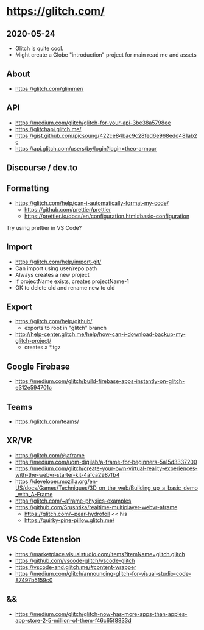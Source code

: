 # https://glitch.com/

## 2020-05-24

- Glitch is quite cool.
- Might create a Globe "introduction" project for main read me and assets

## About

- https://glitch.com/glimmer/

## API

- https://medium.com/glitch/glitch-for-your-api-3be38a5798ee
- https://glitchapi.glitch.me/
- https://gist.github.com/picsoung/422ce84bac9c28fed6e968edd481ab2c
- https://api.glitch.com/users/by/login?login=theo-armour

## Discourse / dev.to

## Formatting

- https://glitch.com/help/can-i-automatically-format-my-code/
  - https://github.com/prettier/prettier
  - https://prettier.io/docs/en/configuration.html#basic-configuration

Try using prettier in VS Code?

## Import

- https://glitch.com/help/import-git/
- Can import using user/repo:path
- Always creates a new project
- If projectName exists, creates projectName-1
- OK to delete old and rename new to old

## Export

- https://glitch.com/help/github/
  - exports to root in "glitch" branch
- http://help-center.glitch.me/help/how-can-i-download-backup-my-glitch-project/
  - creates a \*.tgz

## Google Firebase

- https://medium.com/glitch/build-firebase-apps-instantly-on-glitch-e312e594701c

## Teams

- https://glitch.com/teams/

## XR/VR

- https://glitch.com/@aframe
- https://medium.com/uom-digilab/a-frame-for-beginners-5a15d3337200
- https://medium.com/glitch/create-your-own-virtual-reality-experiences-with-the-webvr-starter-kit-4afca2987fb4
- https://developer.mozilla.org/en-US/docs/Games/Techniques/3D_on_the_web/Building_up_a_basic_demo_with_A-Frame
- https://glitch.com/~aframe-physics-examples
- https://github.com/Srushtika/realtime-multiplayer-webvr-aframe
  - https://glitch.com/~pear-hydrofoil << his
  - https://quirky-pine-pillow.glitch.me/

## VS Code Extension

- https://marketplace.visualstudio.com/items?itemName=glitch.glitch
- https://github.com/vscode-glitch/vscode-glitch
- https://vscode-and.glitch.me/#content-wrapper
- https://medium.com/glitch/announcing-glitch-for-visual-studio-code-87497b5159c0

## &&

- https://medium.com/glitch/glitch-now-has-more-apps-than-apples-app-store-2-5-million-of-them-f46c65f8833d
